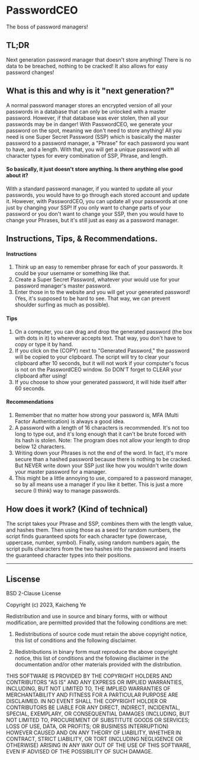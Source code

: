# PasswordCEO
The boss of password managers!

## TL;DR
Next generation password manager that doesn't store anything! There is no data to be breached, nothing to be cracked! It also allows for easy password changes!

## What is this and why is it "next generation?"
A normal password manager stores an encrypted version of all your passwords in a database that can only be unlocked with a master password. However, if that database was ever stolen, then all your passwords may be in danger! With PasswordCEO, we generate your password on the spot, meaning we don't need to store anything! All you need is one Super Secret Password (SSP) which is basically the master password to a password manager, a "Phrase" for each password you want to have, and a length. With that, you will get a unique password with all character types for every combination of SSP, Phrase, and length.

#### So basically, it just doesn't store anything. Is there anything else good about it?
With a standard password manager, if you wanted to update all your passwords, you would have to go through each stored account and update it. However, with PasswordCEO, you can update all your passwords at one just by changing your SSP! If you only want to change parts of your password or you don't want to change your SSP, then you would have to change your Phrases, but it's still just as easy as a password manager.

## Instructions, Tips, & Recommendations.

#### Instructions
1. Think up an easy to remember phrase for each of your passwords. It could be your username or something like that.
2. Create a Super Secret Password, whatever your would use for your password manager's master password.
3. Enter those in to the website and you will get your generated password! (Yes, it's supposed to be hard to see. That way, we can prevent shoulder surfing as much as possible).

#### Tips
1. On a computer, you can drag and drop the generated password (the box with dots in it) to wherever accepts text. That way, you don't have to copy or type it by hand.
2. If you click on the (COPY) next to "Generated Password," the password will be copied to your clipboard. The script will try to clear your clipboard after 10 seconds, but it will not work if your computer's focus is not on the PasswordCEO window. So DON'T forget to CLEAR your clipboard after using!
3. If you choose to show your generated password, it will hide itself after 60 seconds.

#### Recommendations
1. Remember that no matter how strong your password is, MFA (Multi Factor Authentication) is always a good idea.
2. A password with a length of 16 characters is recommended. It's not too long to type out, and it's long enough that it can't be brute forced with its hash is stolen. Note: The program does not allow your length to drop below 12 characters.
3. Writing down your Phrases is not the end of the word. In fact, it's more secure than a hashed password because there is nothing to be cracked. But NEVER write down your SSP just like how you wouldn't write down your master password for a manager.
4. This might be a little annoying to use, compared to a password manager, so by all means use a manager if you like it better. This is just a more secure (I think) way to manage passwords.

## How does it work? (Kind of technical)
The script takes your Phrase and SSP, combines them with the length value, and hashes them. Then using those as a seed for random numbers, the script finds guaranteed spots for each character type (lowercase, uppercase, number, symbol). Finally, using random numbers again, the script pulls characters from the two hashes into the password and inserts the guaranteed character types into their positions.

---

## Liscense
BSD 2-Clause License

Copyright (c) 2023, Kaicheng Ye

Redistribution and use in source and binary forms, with or without
modification, are permitted provided that the following conditions are met:

1. Redistributions of source code must retain the above copyright notice, this
   list of conditions and the following disclaimer.

2. Redistributions in binary form must reproduce the above copyright notice,
   this list of conditions and the following disclaimer in the documentation
   and/or other materials provided with the distribution.

THIS SOFTWARE IS PROVIDED BY THE COPYRIGHT HOLDERS AND CONTRIBUTORS "AS IS"
AND ANY EXPRESS OR IMPLIED WARRANTIES, INCLUDING, BUT NOT LIMITED TO, THE
IMPLIED WARRANTIES OF MERCHANTABILITY AND FITNESS FOR A PARTICULAR PURPOSE ARE
DISCLAIMED. IN NO EVENT SHALL THE COPYRIGHT HOLDER OR CONTRIBUTORS BE LIABLE
FOR ANY DIRECT, INDIRECT, INCIDENTAL, SPECIAL, EXEMPLARY, OR CONSEQUENTIAL
DAMAGES (INCLUDING, BUT NOT LIMITED TO, PROCUREMENT OF SUBSTITUTE GOODS OR
SERVICES; LOSS OF USE, DATA, OR PROFITS; OR BUSINESS INTERRUPTION) HOWEVER
CAUSED AND ON ANY THEORY OF LIABILITY, WHETHER IN CONTRACT, STRICT LIABILITY,
OR TORT (INCLUDING NEGLIGENCE OR OTHERWISE) ARISING IN ANY WAY OUT OF THE USE
OF THIS SOFTWARE, EVEN IF ADVISED OF THE POSSIBILITY OF SUCH DAMAGE.
